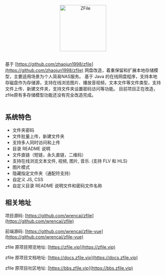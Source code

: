 <p align = "center">
<img alt="ZFile" src="https://cdn.jun6.net/2021/04/21/69a89344e2a84.png" height="150px">
<br><br>

基于 [https://github.com/zhaojun1998/zfile](https://github.com/zhaojun1998/zfile) 网盘改造，着重保留和扩展本地存储模型，主要适用场景为个人简易NAS服务。
基于 Java 的在线网盘程序，支持本地存磁盘作为存储源，支持在线浏览图片、播放音视频，文本文件等文件类型，支持文件上传、新建文件夹，支持文件夹设置密码访问等功能。
目前项目正在改造，zfile原有多存储模型功能还没有完全改造完成。
<br><br>

## 系统特色
* 文件夹密码
* 文件批量上传，新建文件夹
* 支持多人同时访问和上传
* 目录 README 说明
* 文件直链（短链，永久直链，二维码）
* 支持在线浏览文本文件, 视频, 图片, 音乐. (支持 FLV 和 HLS)
* 图片模式
* 隐藏指定文件夹（通配符支持）
* 自定义 JS, CSS
* 自定义目录 README 说明文件和密码文件名称

## 相关地址

项目源码: [https://github.com/wrencai/zfile](https://github.com/wrencai/zfile)

前端源码: [https://github.com/wrencai/zfile-vue](https://github.com/wrencai/zfile-vue)

zfile 原项目预览地址: [https://zfile.vip](https://zfile.vip)

zfile 原项目文档地址: [https://docs.zfile.vip](https://docs.zfile.vip)

zfile 原项目社区地址: [https://bbs.zfile.vip](https://bbs.zfile.vip)


